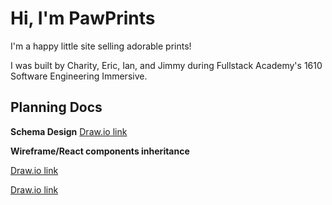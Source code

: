 # Hi, I'm PawPrints

I'm a happy little site selling adorable prints!

I was built by Charity, Eric, Ian, and Jimmy during Fullstack Academy's 1610 Software Engineering Immersive.

## Planning Docs

**Schema Design**
<a href="https://drive.google.com/file/d/0B3ApY822SoU9QkdJd3VPR1FOTEU/view?usp=sharing" target="_blank">Draw.io link</a>

**Wireframe/React components inheritance**

<a href ="https://drive.google.com/file/d/0B3ApY822SoU9RkpUSkFGd1JvRGc/view?usp=sharing" target="_blank">Draw.io link</a>

<a href ="https://drive.google.com/file/d/0B3ApY822SoU9RkpUSkFGd1JvRGc/view?usp=sharing">Draw.io link</a>

